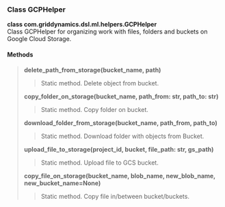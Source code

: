 ### Class GCPHelper   
**class com.griddynamics.dsl.ml.helpers.GCPHelper**   
Class GCPHelper for organizing work with files, folders and buckets on Google Cloud Storage.        
#### Methods   
> **delete_path_from_storage(bucket_name, path)**
> > Static method. Delete object from bucket.
>
> **copy_folder_on_storage(bucket_name, path_from: str, path_to: str)**
> > Static method. Copy folder on bucket.
>
> **download_folder_from_storage(bucket_name, path_from, path_to)**
> > Static method. Download folder with objects from Bucket.
>
> **upload_file_to_storage(project_id, bucket, file_path: str, gs_path)**
> > Static method. Upload file to GCS bucket.
>
> **copy_file_on_storage(bucket_name, blob_name, new_blob_name, new_bucket_name=None)**
> > Static method. Copy file in/between bucket/buckets.


